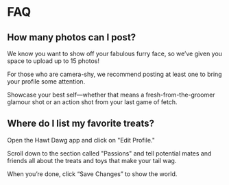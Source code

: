 # FAQ

## How many photos can I post?
 
We know you want to show off your fabulous furry face, so we’ve given you space to upload up to 15 photos! 

For those who are camera-shy, we recommend posting at least one to bring your profile some attention. 

Showcase your best self—whether that means a fresh-from-the-groomer glamour shot or an action shot from your last game of fetch.

## Where do I list my favorite treats?
 
Open the Hawt Dawg app and click on "Edit Profile." 

Scroll down to the section called "Passions" and tell potential mates and friends all about the treats and toys that make your tail wag. 

When you’re done, click “Save Changes” to show the world.
